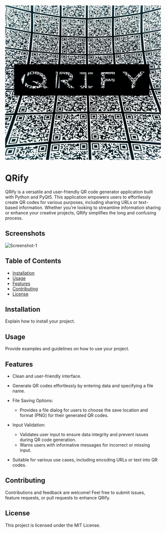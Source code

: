 <p align="center"> 
  <img width="660" height="500" src="https://raw.githubusercontent.com/pudszttiot/QRify/main/Images/QRify%20Logo%201.png"> 
</p> 

# QRify 

QRify is a versatile and user-friendly QR code generator application built with Python and PyQt5. This application empowers users to effortlessly create QR codes for various purposes, including sharing URLs or text-based information. Whether you're looking to streamline information sharing or enhance your creative projects, QRify simplifies the long and confusing process. 

## Screenshots 

<img src="INSERT.SCREENSHOT.IMAGE.URL.HERE.png" alt="Screenshot-1" border="0"> 

## Table of Contents 

- [Installation](#installation) 
- [Usage](#usage) 
- [Features](#features) 
- [Contributing](#contributing) 
- [License](#license) 

## Installation 

Explain how to install your project. 

## Usage 

Provide examples and guidelines on how to use your project. 

## Features 

- Clean and user-friendly interface.

- Generate QR codes effortlessly by entering data and specifying a file name.

- File Saving Options:
  - Provides a file dialog for users to choose the save location and format (PNG) for their generated QR codes.

- Input Validation:
  - Validates user input to ensure data integrity and prevent issues during QR code generation.
  - Warns users with informative messages for incorrect or missing input.

- Suitable for various use cases, including encoding URLs or text into QR codes. 

## Contributing 

Contributions and feedback are welcome! Feel free to submit issues, feature requests, or pull requests to enhance QRify. 

## License 

This project is licensed under the MIT License. 